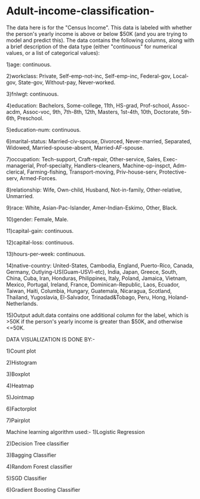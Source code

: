 # Adult-income-classification-

The data here is for the "Census Income". This data is labeled with whether the person's yearly income is above or below $50K (and you are trying to model and predict this).
The data contains the following columns, along with a brief description of the data type (either "continuous" for numerical values, or a list of categorical values):


1)age: continuous.

2)workclass: Private, Self-emp-not-inc, Self-emp-inc, Federal-gov, Local-gov, State-gov, Without-pay, Never-worked.

3)fnlwgt: continuous.

4)education: Bachelors, Some-college, 11th, HS-grad, Prof-school, Assoc-acdm, Assoc-voc, 9th, 7th-8th, 12th, Masters, 1st-4th, 10th, Doctorate, 5th-6th, Preschool.

5)education-num: continuous.

6)marital-status: Married-civ-spouse, Divorced, Never-married, Separated, Widowed, Married-spouse-absent, Married-AF-spouse.

7)occupation: Tech-support, Craft-repair, Other-service, Sales, Exec-managerial, Prof-specialty, Handlers-cleaners, Machine-op-inspct, Adm-clerical, Farming-fishing, Transport-moving, Priv-house-serv, Protective-serv, Armed-Forces.

8)relationship: Wife, Own-child, Husband, Not-in-family, Other-relative, Unmarried.

9)race: White, Asian-Pac-Islander, Amer-Indian-Eskimo, Other, Black.

10)gender: Female, Male.

11)capital-gain: continuous.

12)capital-loss: continuous.

13)hours-per-week: continuous.

14)native-country: United-States, Cambodia, England, Puerto-Rico, Canada, Germany, Outlying-US(Guam-USVI-etc), India, Japan, Greece, South, China, Cuba, Iran, Honduras, Philippines, Italy, Poland, Jamaica, Vietnam, Mexico, Portugal, Ireland, France, Dominican-Republic, Laos, Ecuador, Taiwan, Haiti, Columbia, Hungary, Guatemala, Nicaragua, Scotland, Thailand, Yugoslavia, El-Salvador, Trinadad&Tobago, Peru, Hong, Holand-Netherlands.

15)Output adult.data contains one additional column for the label, which is >50K if the person's yearly income is greater than $50K, and otherwise <=50K.

DATA VISUALIZATION IS DONE BY:-

1)Count plot

2)Histogram 

3)Boxplot

4)Heatmap 

5)Jointmap

6)Factorplot

7)Pairplot 

Machine learning algorithm used:-
1)Logistic Regression 
 
2)Decision Tree classifier 

3)Bagging Classifier 

4)Random Forest classifier 

5)SGD Classifier 

6)Gradient Boosting Classifier 


